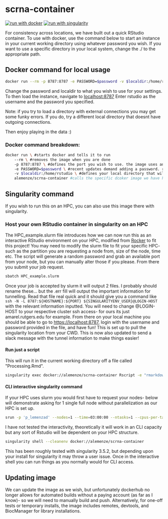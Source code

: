 # scrna-container
[![run with docker](https://img.shields.io/badge/run%20with-docker-0db7ed?labelColor=000000&logo=docker)](https://www.docker.com/)
[![run with singularity](https://img.shields.io/badge/run%20with-singularity-1d355c.svg?labelColor=000000)](https://sylabs.io/docs/)

For consistency across locations, we have built out a quick RStudio container. To use with docker, use the command below to start an instance in your current working directory using whatever password you wish. If you want to use a specific directory in your local system, change the ./ to the appropriate path. 

## Docker command for local usage
```bash
docker run --rm -p 8787:8787 -e PASSWORD=$password -v $localdir:/home/rstudio alemenze/scrna-container
```
Change the password and localdir to what you wish to use for your settings. 
To then load the instance, navigate to [localhost:8787](http://localhost:8787)
Enter rstudio as the username and the password you specified. 

Note: if you try to load a directory with external connections you may get some funky errors. If you do, try a different local directory that doesnt have outgoing connections. 

Then enjoy playing in the data :) 

### Docker command breakdown:
```bash
docker run \ #starts docker and tells it to run
    --rm \ #removes the image when you are done
    -p 8787:8787 \ #defines the port you wish to use. the image uses an internal port of 8787, but the first value you can change to whatever local port you have free and wish to use. 
    -e PASSWORD=$password \ #recent updates demand adding a password. replace $password with whatever you wish- I usually just use "-e PASSWORD=test" since its easy
    -v $localdir:/home/rstudio \ #defines your local directory that will be mounted in the image. the default image directory is /home/rstudio, so we need to replace the $localdir with the path to your local directory with the data. 
    alemenze/scrna-container #calls the specific dcoker image we have here!
```

## Singularity command
If you wish to run this on an HPC, you can also use this image there with singularity. 

### Host your own RStudio container in singularity on an HPC
The HPC_example.slurm file introduces how we can now run this as an interactive RStudio environment on your HPC, modified from [Rocker](https://rocker-project.org/use/singularity.html) to fit this project! You may need to modify the slurm file to fit your specific HPC- such as the partition you are requesting a node from, size of the node, time etc. The script will generate a random password and grab an available port from your node, but you can manually alter those if you please. From there you submit your job request.
```bash
sbatch HPC_example.slurm
```
Once your job is accepted by slurm it will output 2 files. I probably should rename these... but the .err fill will output the important information for tunnelling. Read that file real quick and it should give you a command like `ssh -N -L 8787:${HOSTNAME}:${PORT} ${SINGULARITYENV_USER}@LOGIN-HOST` with the relevant information inputted. You will need to change @LOGIN-HOST to your respective cluster ssh access- for ours its just amarel.rutgers.edu for example.
From there on your local machine you should be able to go to [https://localhost:8787](https://localhost:8787), login with the username and password provided in the file, and have fun! This is set up to pull the singularity location from your CWD. 
This is now also updated to send a slack message with the tunnel information to make things easier!

#### Run just a script
This will run it in the current working directory off a file called "Processing.Rmd". 
```bash
singularity exec docker://alemenze/scrna-container Rscript -e "rmarkdown::render('Processing.Rmd')"
```

#### CLI interactive singularity command
If your HPC uses slurm you would first have to request your nodes- below will demonstrate asking for 1 single full node without parallelization as our HPC is set up. 
```bash
srun -p 'p_lemenzad' --nodes=1 --time=03:00:00 --ntasks=1 --cpus-per-task=40 --mem=190000 --pty bash -i
```

I have not tested the interactivity, theoretically it will work in an CLI capacity but any sort of Rstudio will be dependent on your HPC structure. 
```bash
singularity shell --cleanenv docker://alemenze/scrna-container
```
This has been roughly tested with singularity 3.5.2, but depending upon your install for singularity it may throw a user issue. 
Once in the interactive shell you can run things as you normally would for CLI access.

## Updating image
We can update the image as we wish, but unfortunately dockerhub no longer allows for automated builds without a paying account (as far as I know)- so we will need to manually build and push.
Alternatively, for one-off tests or temporary installs, the image includes remotes, devtools, and BiocManager for library installations. 